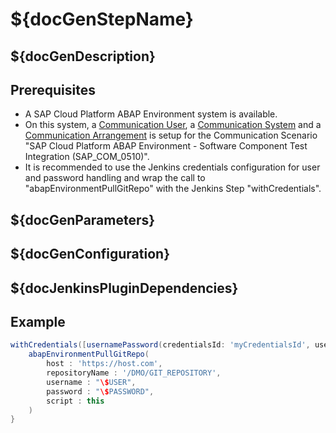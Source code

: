 # ${docGenStepName}

## ${docGenDescription}

## Prerequisites

* A SAP Cloud Platform ABAP Environment system is available.
* On this system, a [Communication User](https://help.sap.com/viewer/65de2977205c403bbc107264b8eccf4b/Cloud/en-US/0377adea0401467f939827242c1f4014.html), a [Communication System](https://help.sap.com/viewer/65de2977205c403bbc107264b8eccf4b/Cloud/en-US/1bfe32ae08074b7186e375ab425fb114.html) and a [Communication Arrangement](https://help.sap.com/viewer/65de2977205c403bbc107264b8eccf4b/Cloud/en-US/a0771f6765f54e1c8193ad8582a32edb.html) is setup for the Communication Scenario "SAP Cloud Platform ABAP Environment - Software Component Test Integration (SAP_COM_0510)".
* It is recommended to use the Jenkins credentials configuration for user and password handling and wrap the call to "abapEnvironmentPullGitRepo" with the Jenkins Step "withCredentials".

## ${docGenParameters}

## ${docGenConfiguration}

## ${docJenkinsPluginDependencies}

## Example

```groovy
withCredentials([usernamePassword(credentialsId: 'myCredentialsId', usernameVariable: 'USER', passwordVariable: 'PASSWORD')]) {
    abapEnvironmentPullGitRepo(
        host : 'https://host.com',
        repositoryName : '/DMO/GIT_REPOSITORY',
        username : "\$USER",
        password : "\$PASSWORD",
        script : this
    )
}
```
